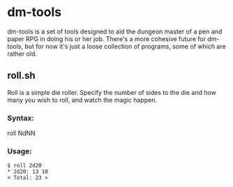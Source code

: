 # dm-tools

dm-tools is a set of tools designed to aid the dungeon master of a pen and paper RPG in doing his or her job. 
There's a more cohesive future for dm-tools, but for now it's just a loose collection of programs, some of which are rather old. 

## roll.sh
Roll is a simple die roller. Specify the number of sides to the die and how many you wish to roll, and watch the magic happen.

### Syntax:
roll NdNN

### Usage:

	$ roll 2d20
	* 2d20: 13 10
 	< Total: 23 >
